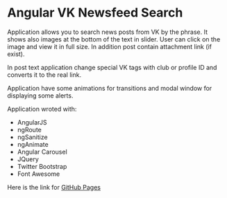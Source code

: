 # Angular VK Newsfeed Search

Application allows you to search news posts from VK by the phrase.
It shows also images at the bottom of the text in slider. User can click on the image and view it in full size.
In addition post contain attachment link (if exist).

In post text application change special VK tags with club or profile ID and converts it to the real link.

Application have some animations for transitions and modal window for displaying some alerts.

Application wroted with:
* AngularJS
* ngRoute
* ngSanitize
* ngAnimate
* Angular Carousel
* JQuery
* Twitter Bootstrap
* Font Awesome

Here is the link for [GitHub Pages](https://saidovrf.github.io/ng-vk-newsfeedsearch/)
